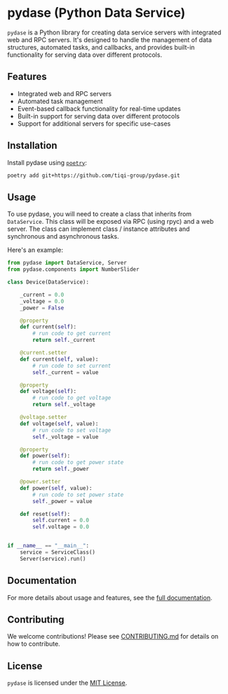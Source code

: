 # pydase (Python Data Service)

`pydase` is a Python library for creating data service servers with integrated web and RPC servers. It's designed to handle the management of data structures, automated tasks, and callbacks, and provides built-in functionality for serving data over different protocols.

## Features

- Integrated web and RPC servers
- Automated task management
- Event-based callback functionality for real-time updates
- Built-in support for serving data over different protocols
- Support for additional servers for specific use-cases

## Installation

Install pydase using [`poetry`](python-poetry.org/):

```bash
poetry add git+https://github.com/tiqi-group/pydase.git
```

## Usage

To use pydase, you will need to create a class that inherits from `DataService`. This class will be exposed via RPC (using rpyc) and a web server. The class can implement class / instance attributes and synchronous and asynchronous tasks.

Here's an example:

```python
from pydase import DataService, Server
from pydase.components import NumberSlider

class Device(DataService):

    _current = 0.0
    _voltage = 0.0
    _power = False

    @property
    def current(self):
        # run code to get current
        return self._current

    @current.setter
    def current(self, value):
        # run code to set current
        self._current = value

    @property
    def voltage(self):
        # run code to get voltage
        return self._voltage

    @voltage.setter
    def voltage(self, value):
        # run code to set voltage
        self._voltage = value

    @property
    def power(self):
        # run code to get power state
        return self._power

    @power.setter
    def power(self, value):
        # run code to set power state
        self._power = value

    def reset(self):
        self.current = 0.0
        self.voltage = 0.0


if __name__ == "__main__":
    service = ServiceClass()
    Server(service).run()
```

## Documentation

For more details about usage and features, see the [full documentation](URL_TO_YOUR_DOCUMENTATION).

## Contributing

We welcome contributions! Please see [CONTRIBUTING.md](URL_TO_YOUR_CONTRIBUTING_GUIDELINES) for details on how to contribute.

## License

`pydase` is licensed under the [MIT License](./LICENSE).
